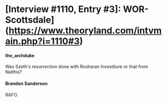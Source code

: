 # [Interview #1110, Entry #3]: WOR-Scottsdale](https://www.theoryland.com/intvmain.php?i=1110#3)

#### the\_archduke

Was Szeth's resurrection done with Rosharan Investiture or that from Nalthis?

#### Brandon Sanderson

RAFO.


